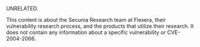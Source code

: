 UNRELATED.

This content is about the Secunia Research team at Flexera, their vulnerability research process, and the products that utilize their research. It does not contain any information about a specific vulnerability or CVE-2004-2066.